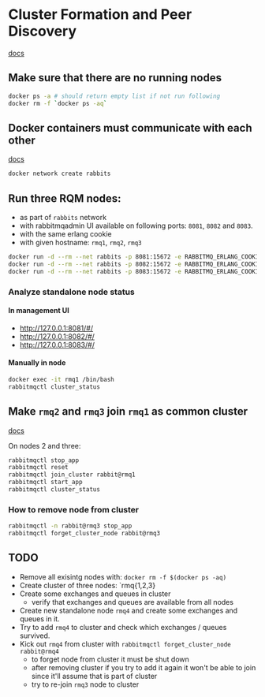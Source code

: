 #  Cluster Formation and Peer Discovery
[docs](https://www.rabbitmq.com/cluster-formation.html)

## Make sure that there are no running nodes
```bash
docker ps -a # should return empty list if not run following
docker rm -f `docker ps -aq`
```

## Docker containers must communicate with each other
[docs](https://docs.docker.com/network/#network-drivers)
```bash
docker network create rabbits
```

## Run three RQM nodes:
* as part of `rabbits` network
* with rabbitmqadmin UI available on following ports: `8081`, `8082` and `8083`.
* with the same erlang cookie
* with given hostname: `rmq1`, `rmq2`, `rmq3`

```bash
docker run -d --rm --net rabbits -p 8081:15672 -e RABBITMQ_ERLANG_COOKIE=ABCDEFGH --hostname rmq1 --name rmq1 rabbitmq:3.10-management
docker run -d --rm --net rabbits -p 8082:15672 -e RABBITMQ_ERLANG_COOKIE=ABCDEFGH --hostname rmq2 --name rmq2 rabbitmq:3.10-management
docker run -d --rm --net rabbits -p 8083:15672 -e RABBITMQ_ERLANG_COOKIE=ABCDEFGH --hostname rmq3 --name rmq3 rabbitmq:3.10-management
```

### Analyze standalone node status

#### In management UI
* http://127.0.0.1:8081/#/
* http://127.0.0.1:8082/#/
* http://127.0.0.1:8083/#/

#### Manually in node
```bash
docker exec -it rmq1 /bin/bash
rabbitmqctl cluster_status
```

## Make `rmq2` and `rmq3` join `rmq1` as common cluster
[docs](https://www.rabbitmq.com/clustering.html#creating)

On nodes 2 and three:
```bash
rabbitmqctl stop_app
rabbitmqctl reset
rabbitmqctl join_cluster rabbit@rmq1
rabbitmqctl start_app
rabbitmqctl cluster_status
```

### How to remove node from cluster
```bash
rabbitmqctl -n rabbit@rmq3 stop_app
rabbitmqctl forget_cluster_node rabbit@rmq3
```

## TODO
* Remove all exisintg nodes with: `docker rm -f $(docker ps -aq)`
* Create cluster of three nodes: `rmq{1,2,3}
* Create some exchanges and queues in cluster
    * verify that exchanges and queues are available from all nodes
* Create new standalone node `rmq4` and create some exchanges and queues in it.
* Try to add `rmq4` to cluster and check which exchanges / queues survived.
* Kick out `rmq4` from cluster with `rabbitmqctl forget_cluster_node rabbit@rmq4`
    * to forget node from cluster it must be shut down
    * after removing cluster if you try to add it again it won't be able to join since it'll assume that is part of cluster
    * try to re-join `rmq3` node to cluster
  